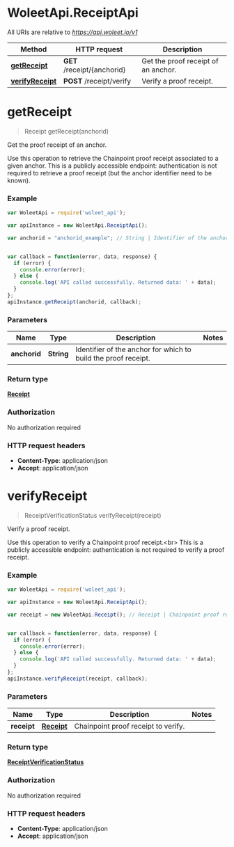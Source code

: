# WoleetApi.ReceiptApi

All URIs are relative to *https://api.woleet.io/v1*

Method | HTTP request | Description
------------- | ------------- | -------------
[**getReceipt**](ReceiptApi.md#getReceipt) | **GET** /receipt/{anchorid} | Get the proof receipt of an anchor.
[**verifyReceipt**](ReceiptApi.md#verifyReceipt) | **POST** /receipt/verify | Verify a proof receipt.


<a name="getReceipt"></a>
# **getReceipt**
> Receipt getReceipt(anchorid)

Get the proof receipt of an anchor.

Use this operation to retrieve the Chainpoint proof receipt associated to a given anchor. This is a publicly accessible endpoint: authentication is not required to retrieve a proof receipt (but the anchor identifier need to be known). 

### Example
```javascript
var WoleetApi = require('woleet_api');

var apiInstance = new WoleetApi.ReceiptApi();

var anchorid = "anchorid_example"; // String | Identifier of the anchor for which to build the proof receipt.


var callback = function(error, data, response) {
  if (error) {
    console.error(error);
  } else {
    console.log('API called successfully. Returned data: ' + data);
  }
};
apiInstance.getReceipt(anchorid, callback);
```

### Parameters

Name | Type | Description  | Notes
------------- | ------------- | ------------- | -------------
 **anchorid** | **String**| Identifier of the anchor for which to build the proof receipt. | 

### Return type

[**Receipt**](Receipt.md)

### Authorization

No authorization required

### HTTP request headers

 - **Content-Type**: application/json
 - **Accept**: application/json

<a name="verifyReceipt"></a>
# **verifyReceipt**
> ReceiptVerificationStatus verifyReceipt(receipt)

Verify a proof receipt.

Use this operation to verify a Chainpoint proof receipt.&lt;br&gt; This is a publicly accessible endpoint: authentication is not required to verify a proof receipt. 

### Example
```javascript
var WoleetApi = require('woleet_api');

var apiInstance = new WoleetApi.ReceiptApi();

var receipt = new WoleetApi.Receipt(); // Receipt | Chainpoint proof receipt to verify.


var callback = function(error, data, response) {
  if (error) {
    console.error(error);
  } else {
    console.log('API called successfully. Returned data: ' + data);
  }
};
apiInstance.verifyReceipt(receipt, callback);
```

### Parameters

Name | Type | Description  | Notes
------------- | ------------- | ------------- | -------------
 **receipt** | [**Receipt**](Receipt.md)| Chainpoint proof receipt to verify. | 

### Return type

[**ReceiptVerificationStatus**](ReceiptVerificationStatus.md)

### Authorization

No authorization required

### HTTP request headers

 - **Content-Type**: application/json
 - **Accept**: application/json

